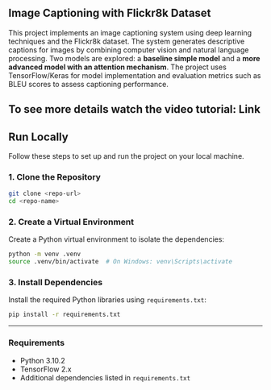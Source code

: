 ## **Image Captioning with Flickr8k Dataset**

This project implements an image captioning system using deep learning techniques and the Flickr8k dataset. The system generates descriptive captions for images by combining computer vision and natural language processing. Two models are explored: a **baseline simple model** and a **more advanced model with an attention mechanism**. The project uses TensorFlow/Keras for model implementation and evaluation metrics such as BLEU scores to assess captioning performance.

To see more details watch the video tutorial: Link
---

## **Run Locally**

Follow these steps to set up and run the project on your local machine.

### **1. Clone the Repository**
```bash
git clone <repo-url>
cd <repo-name>
```

### **2. Create a Virtual Environment**
Create a Python virtual environment to isolate the dependencies:
```bash
python -m venv .venv
source .venv/bin/activate  # On Windows: venv\Scripts\activate
```

### **3. Install Dependencies**
Install the required Python libraries using `requirements.txt`:
```bash
pip install -r requirements.txt
```

---

### **Requirements**
- Python 3.10.2
- TensorFlow 2.x
- Additional dependencies listed in `requirements.txt`
